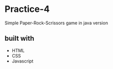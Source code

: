 # Practice-4
Simple Paper-Rock-Scrissors game in java version

## built with
- HTML
- CSS
- Javascript

